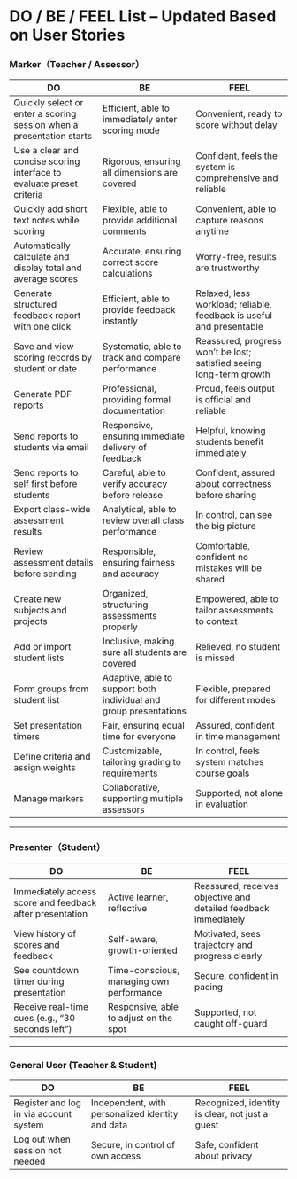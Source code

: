 # DO / BE / FEEL List – Updated Based on User Stories  

### Marker（Teacher / Assessor）

| **DO**                                                       | **BE**                                                       | **FEEL**                                                     |
| ------------------------------------------------------------ | ------------------------------------------------------------ | ------------------------------------------------------------ |
| Quickly select or enter a scoring session when a presentation starts | Efficient, able to immediately enter scoring mode            | Convenient, ready to score without delay                     |
| Use a clear and concise scoring interface to evaluate preset criteria | Rigorous, ensuring all dimensions are covered                | Confident, feels the system is comprehensive and reliable    |
| Quickly add short text notes while scoring                   | Flexible, able to provide additional comments                | Convenient, able to capture reasons anytime                  |
| Automatically calculate and display total and average scores | Accurate, ensuring correct score calculations                | Worry-free, results are trustworthy                          |
| Generate structured feedback report with one click           | Efficient, able to provide feedback instantly                | Relaxed, less workload; reliable, feedback is useful and presentable |
| Save and view scoring records by student or date             | Systematic, able to track and compare performance            | Reassured, progress won’t be lost; satisfied seeing long-term growth |
| Generate PDF reports                                         | Professional, providing formal documentation                 | Proud, feels output is official and reliable                 |
| Send reports to students via email                           | Responsive, ensuring immediate delivery of feedback          | Helpful, knowing students benefit immediately                |
| Send reports to self first before students                   | Careful, able to verify accuracy before release              | Confident, assured about correctness before sharing          |
| Export class-wide assessment results                         | Analytical, able to review overall class performance         | In control, can see the big picture                          |
| Review assessment details before sending                     | Responsible, ensuring fairness and accuracy                  | Comfortable, confident no mistakes will be shared            |
| Create new subjects and projects                             | Organized, structuring assessments properly                  | Empowered, able to tailor assessments to context             |
| Add or import student lists                                  | Inclusive, making sure all students are covered              | Relieved, no student is missed                               |
| Form groups from student list                                | Adaptive, able to support both individual and group presentations | Flexible, prepared for different modes                       |
| Set presentation timers                                      | Fair, ensuring equal time for everyone                       | Assured, confident in time management                        |
| Define criteria and assign weights                           | Customizable, tailoring grading to requirements              | In control, feels system matches course goals                |
| Manage markers                                               | Collaborative, supporting multiple assessors                 | Supported, not alone in evaluation                           |


---

### Presenter（Student）

| **DO**                                                   | **BE**                                   | **FEEL**                                                     |
| -------------------------------------------------------- | ---------------------------------------- | ------------------------------------------------------------ |
| Immediately access score and feedback after presentation | Active learner, reflective               | Reassured, receives objective and detailed feedback immediately |
| View history of scores and feedback                      | Self-aware, growth-oriented              | Motivated, sees trajectory and progress clearly              |
| See countdown timer during presentation                  | Time-conscious, managing own performance | Secure, confident in pacing                                  |
| Receive real-time cues (e.g., “30 seconds left”)         | Responsive, able to adjust on the spot   | Supported, not caught off-guard                              |

---

### General User (Teacher & Student)

| **DO**                                 | **BE**                                           | **FEEL**                                        |
| -------------------------------------- | ------------------------------------------------ | ----------------------------------------------- |
| Register and log in via account system | Independent, with personalized identity and data | Recognized, identity is clear, not just a guest |
| Log out when session not needed        | Secure, in control of own access                 | Safe, confident about privacy                   |
